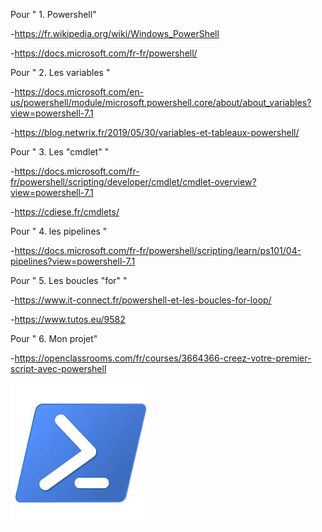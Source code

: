 Pour " 1. Powershell"

-https://fr.wikipedia.org/wiki/Windows_PowerShell

-https://docs.microsoft.com/fr-fr/powershell/

Pour " 2. Les variables "

-https://docs.microsoft.com/en-us/powershell/module/microsoft.powershell.core/about/about_variables?view=powershell-7.1

-https://blog.netwrix.fr/2019/05/30/variables-et-tableaux-powershell/

Pour " 3. Les "cmdlet" "

-https://docs.microsoft.com/fr-fr/powershell/scripting/developer/cmdlet/cmdlet-overview?view=powershell-7.1

-https://cdiese.fr/cmdlets/

Pour " 4. les pipelines "

-https://docs.microsoft.com/fr-fr/powershell/scripting/learn/ps101/04-pipelines?view=powershell-7.1

Pour " 5. Les boucles "for" "

-https://www.it-connect.fr/powershell-et-les-boucles-for-loop/

-https://www.tutos.eu/9582

Pour " 6. Mon projet"

-https://openclassrooms.com/fr/courses/3664366-creez-votre-premier-script-avec-powershell

![](https://github.com/EnzoooPNT/Powershell/blob/main/IMAGE/powershell%20logo.jpg)
